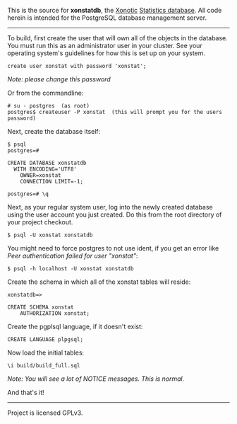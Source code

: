This is the source for **xonstatdb**, the [Xonotic][xonotic] [Statistics database][xonstat].
All code herein is intended for the PostgreSQL database management server.

----

To build, first create the user that will own all of the objects in the database.
You must run this as an administrator user in your cluster.
See your operating system's guidelines for how this is set up on your system.

    create user xonstat with password 'xonstat';

   *Note: please change this password*

Or from the commandline:

    # su - postgres  (as root)
    postgres$ createuser -P xonstat  (this will prompt you for the users password)

Next, create the database itself:

    $ psql
    postgres=#

    CREATE DATABASE xonstatdb
      WITH ENCODING='UTF8'
        OWNER=xonstat
        CONNECTION LIMIT=-1;

    postgres=# \q

Next, as your regular system user, log into the newly created database
using the user account you just created.
Do this from the root directory of your project checkout.

    $ psql -U xonstat xonstatdb

You might need to force postgres to not use ident, if you get an error
like *Peer authentication failed for user "xonstat"*:

    $ psql -h localhost -U xonstat xonstatdb

Create the schema in which all of the xonstat tables will reside:

    xonstatdb=>
    
    CREATE SCHEMA xonstat
        AUTHORIZATION xonstat;

Create the pgplsql language, if it doesn't exist:

    CREATE LANGUAGE plpgsql;

Now load the initial tables:

    \i build/build_full.sql

   *Note: You will see a lot of NOTICE messages. This is normal.*

And that's it!

[xonotic]: http://www.xonotic.org/
[xonstat]: http://stats.xonotic.org/

----

Project is licensed GPLv3.

